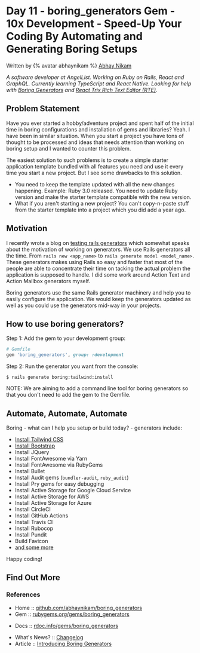 # Day 11 - boring_generators Gem - 10x Development - Speed-Up Your Coding By Automating and Generating Boring Setups


Written by {% avatar abhaynikam %} [Abhay Nikam](https://github.com/abhaynikam)

_A software developer at AngelList. Working on Ruby on Rails, React and GraphQL. Currently learning TypeScript and React Native. Looking for help with [Boring Generators](https://www.boringgenerators.com) and [React Trix Rich Text Editor (RTE)](https://github.com/abhaynikam/react-trix-rte)._



## Problem Statement

Have you ever started a hobby/adventure project and spent half of the initial time in boring configurations and installation of gems and libraries? Yeah. I have been in similar situation. When you start a project you have tons of thought to be processed and ideas that needs attention than working on boring setup and I wanted to counter this problem.

The easiest solution to such problems is to create a simple starter application template bundled with all features you need and use it every time you start a new project. But I see some drawbacks to this solution.

- You need to keep the template updated with all the new changes happening. Example: Ruby 3.0 released. You need to update Ruby version and make the starter template compatible with the new version.
- What if you aren't starting a new project? You can't copy-n-paste stuff from the starter template into a project which you did add a year ago.



## Motivation

I recently wrote a blog on [testing rails generators](https://www.abhaynikam.me/posts/rails_generator_testing/) which somewhat speaks about the motivation of working on generators. We use Rails generators all the time. From `rails new <app_name>` to `rails generate model <model_name>`. These generators makes using Rails so easy and faster that most of the people are able to concentrate their time on tacking the actual problem the application is supposed to handle. I did some work around Action Text and Action Mailbox generators myself.

Boring generators use the same Rails generator machinery and help you to easily configure the application. We would keep the generators updated as well as you could use the generators mid-way in your projects.



## How to use boring generators?

Step 1: Add the gem to your development group:

```ruby
# Gemfile
gem 'boring_generators', group: :development
```

Step 2: Run the generator you want from the console:

```
$ rails generate boring:tailwind:install
```


NOTE: We are aiming to add a command line tool for boring generators so that you don't need to add the gem to the Gemfile.


## Automate, Automate, Automate

Boring - what can I help you setup or build today? -
generators include:

- [Install Tailwind CSS](https://www.boringgenerators.com/blog/2020-10-18-install-tailwind/)
- [Install Bootstrap](https://www.boringgenerators.com/blog/2020-11-15-install-bootstrap/)
- Install JQuery
- Install FontAwesome via Yarn
- Install FontAwesome via RubyGems
- Install Bullet
- Install Audit gems (`bundler-audit`, `ruby_audit`)
- Install Pry gems for easy debugging
- Install Active Storage for Google Cloud Service
- Install Active Storage for AWS
- Install Active Storage for Azure
- Install CircleCI
- Install GitHub Actions
- Install Travis CI
- Install Rubocop
- Install Pundit
- Build Favicon
- [and some more](https://github.com/abhaynikam/boring_generators#usage)


Happy coding!


## Find Out More

### References

- Home :: [github.com/abhaynikam/boring_generators](https://github.com/abhaynikam/boring_generators)
- Gem :: [rubygems.org/gems/boring_generators](https://rubygems.org/gems/boring_generators)
* Docs :: [rdoc.info/gems/boring_generators](https://rdoc.info/gems/boring_generators)
- What's News? :: [Changelog](https://github.com/abhaynikam/boring_generators/blob/master/CHANGELOG.md)
- Article :: [Introducing Boring Generators](https://www.abhaynikam.me/posts/introducing_boring_generators/)
